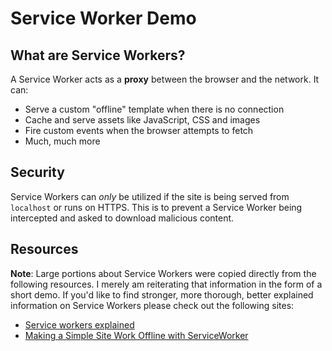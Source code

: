 # Service Worker Demo

## What are Service Workers?
A Service Worker acts as a **proxy** between the browser and the network. It can:

- Serve a custom "offline" template when there is no connection
- Cache and serve assets like JavaScript, CSS and images
- Fire custom events when the browser attempts to fetch
- Much, much more

## Security
Service Workers can _only_ be utilized if the site is being served from `localhost` or runs on HTTPS. This is to prevent a Service Worker being intercepted and asked to download malicious content.

## Resources
**Note**: Large portions about Service Workers were copied directly from the following resources. I merely am reiterating that information in the form of a short demo. If you'd like to find stronger, more thorough, better explained information on Service Workers please check out the following sites:

- [Service workers explained](https://github.com/slightlyoff/ServiceWorker/blob/master/explainer.md)
- [Making a Simple Site Work Offline with ServiceWorker](https://ponyfoo.com/articles/simple-offline-site-serviceworker)
